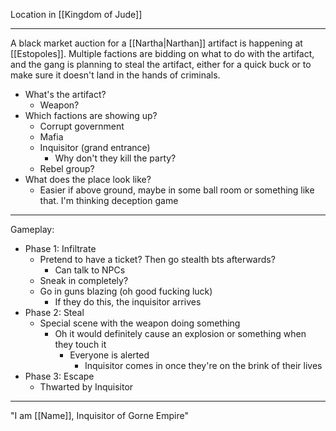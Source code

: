 Location in [[Kingdom of Jude]]

***
A black market auction for a [[Nartha|Narthan]] artifact is happening at [[Estopoles]]. Multiple factions are bidding on what to do with the artifact, and the gang is planning to steal the artifact, either for a quick buck or to make sure it doesn't land in the hands of criminals.

- What's the artifact?
	- Weapon?
- Which factions are showing up?
	- Corrupt government
	- Mafia
	- Inquisitor (grand entrance)
		- Why don't they kill the party?
	- Rebel group?
- What does the place look like?
	- Easier if above ground, maybe in some ball room or something like that. I'm thinking deception game
***
Gameplay:
- Phase 1: Infiltrate
	- Pretend to have a ticket? Then go stealth bts afterwards?
		- Can talk to NPCs
	- Sneak in completely?
	- Go in guns blazing (oh good fucking luck)
		- If they do this, the inquisitor arrives
- Phase 2: Steal
	- Special scene with the weapon doing something
		- Oh it would definitely cause an explosion or something when they touch it
			- Everyone is alerted
				- Inquisitor comes in once they're on the brink of their lives
- Phase 3: Escape
	- Thwarted by Inquisitor
***
"I am [[Name]], Inquisitor of Gorne Empire"